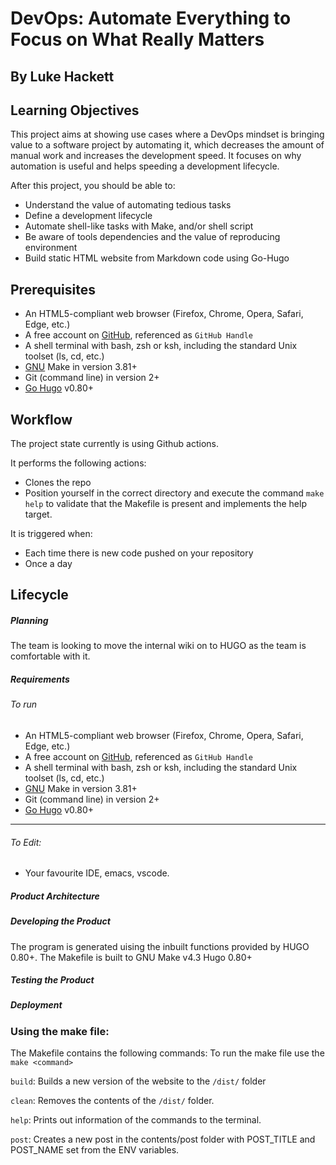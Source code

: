 # DevOps: Automate Everything to Focus on What Really Matters

## By Luke Hackett

## Learning Objectives

This project aims at showing use cases where a DevOps mindset is bringing value to a software project by automating it, which decreases the amount of manual work and increases the development speed. It focuses on why automation is useful and helps speeding a development lifecycle.

After this project, you should be able to:

-   Understand the value of automating tedious tasks
-   Define a development lifecycle
-   Automate shell-like tasks with Make, and/or shell script
-   Be aware of tools dependencies and the value of reproducing environment
-   Build static HTML website from Markdown code using Go-Hugo

## Prerequisites

-   An HTML5-compliant web browser (Firefox, Chrome, Opera, Safari, Edge, etc.)
-   A free account on [GitHub](https://github.com/), referenced as `GitHub Handle`
-   A shell terminal with bash, zsh or ksh, including the standard Unix toolset (ls, cd, etc.)
-   [GNU](https://www.gnu.org/software/make/) Make in version 3.81+
-   Git (command line) in version 2+
-   [Go Hugo](https://gohugo.io/) v0.80+

## Workflow

The project state currently is using Github actions.

It performs the following actions:

-   Clones the repo
-   Position yourself in the correct directory and execute the command `make help` to validate that the Makefile is present and implements the help target.

It is triggered when:

-   Each time there is new code pushed on your repository
-   Once a day

## Lifecycle

##### Planning

The team is looking to move the internal wiki on to HUGO as the team is comfortable with it.

##### Requirements

###### To run

-   An HTML5-compliant web browser (Firefox, Chrome, Opera, Safari, Edge, etc.)
-   A free account on [GitHub](https://github.com/), referenced as `GitHub Handle`
-   A shell terminal with bash, zsh or ksh, including the standard Unix toolset (ls, cd, etc.)
-   [GNU](https://www.gnu.org/software/make/) Make in version 3.81+
-   Git (command line) in version 2+
-   [Go Hugo](https://gohugo.io/) v0.80+

---

###### To Edit:

-   Your favourite IDE, emacs, vscode.

##### Product Architecture

##### Developing the Product

The program is generated uising the inbuilt functions provided by HUGO 0.80+.
The Makefile is built to GNU Make v4.3
Hugo 0.80+

##### Testing the Product

##### Deployment

### Using the make file:

The Makefile contains the following commands:
To run the make file use the `make <command>`

`build`:
Builds a new version of the website to the `/dist/` folder

`clean`:
Removes the contents of the `/dist/` folder.

`help`:
Prints out information of the commands to the terminal.

`post`:
Creates a new post in the contents/post folder with POST_TITLE and POST_NAME
set from the ENV variables.
